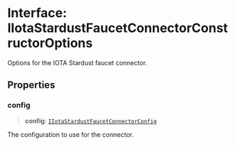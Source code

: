 # Interface: IIotaStardustFaucetConnectorConstructorOptions

Options for the IOTA Stardust faucet connector.

## Properties

### config

> **config**: [`IIotaStardustFaucetConnectorConfig`](IIotaStardustFaucetConnectorConfig.md)

The configuration to use for the connector.
